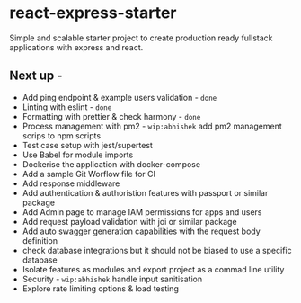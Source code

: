 # react-express-starter

Simple and scalable starter project to create production ready fullstack applications with express and react.

## Next up -

- Add ping endpoint & example users validation - `done`
- Linting with eslint - `done`
- Formatting with prettier & check harmony - `done`
- Process management with pm2 - `wip:abhishek` add pm2 management scrips to npm scripts
- Test case setup with jest/supertest
- Use Babel for module imports
- Dockerise the application with docker-compose
- Add a sample Git Worflow file for CI
- Add response middleware
- Add authentication & authoristion features with passport or similar package
- Add Admin page to manage IAM permissions for apps and users
- Add request payload validation with joi or similar package
- Add auto swagger generation capabilities with the request body definition
- check database integrations but it should not be biased to use a specific database
- Isolate features as modules and export project as a commad line utility
- Security - `wip:abhishek` handle input sanitisation
- Explore rate limiting options & load testing
